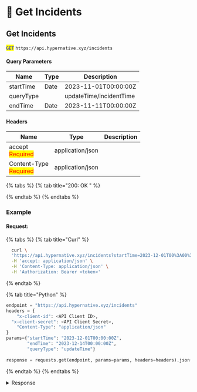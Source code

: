 # 🔵 Get Incidents

## Get Incidents

<mark style="color:blue;">`GET`</mark> `https://api.hypernative.xyz/incidents`

#### Query Parameters

| Name      | Type | Description             |
| --------- | ---- | ----------------------- |
| startTime | Date | 2023-11-01T00:00:00Z    |
| queryType |      | updateTime/incidentTime |
| endTime   | Date | 2023-11-11T00:00:00Z    |

#### Headers

| Name                                           | Type             | Description |
| ---------------------------------------------- | ---------------- | ----------- |
| accept<br /><mark style="color:red;">Required</mark>       | application/json |             |
| Content-Type<br /><mark style="color:red;">Required</mark> | application/json |             |

{% tabs %}
{% tab title="200: OK " %}

{% endtab %}
{% endtabs %}

### Example

#### Request:

{% tabs %}
{% tab title="Curl" %}
```bash
  curl \
  'https://api.hypernative.xyz/incidents?startTime=2023-12-01T00%3A00%3A00Z&endTime=2023-12-14T00%3A00%3A00Z&queryType=updateTime' \
  -H 'accept: application/json' \
  -H 'Content-Type: application/json' \
  -H 'Authorization: Bearer <token>'
```
{% endtab %}

{% tab title="Python" %}
```python
endpoint = "https://api.hypernative.xyz/incidents"
headers = {
    "x-client-id": <API Client ID>,
  "x-client-secret": <API Client Secret>,
    "Content-Type": "application/json"
}
params={"startTime": "2023-12-01T00:00:00Z",
        "endTime": "2023-12-14T00:00:00Z",
        "queryType": "updateTime"}
        
response = requests.get(endpoint, params=params, headers=headers).json() 
```
{% endtab %}
{% endtabs %}

<details>

<summary>Response</summary>

```json
{
  "success": true,
  "data": [
    {
      "incidentName": "2023.05.28 - Jimbos",
      "urlSuffix": "2023.05.28-jimbos",
      "description": "On 2023.05.28, the Jimbos protocol was exploited in a price manipulation attack. Leveraging flashloans, the attacker was able to disrupt the token balance in the liquidity pool, enabling them to obtain 4048 ETH, equivalent to approximately $7.7 Million. The stolen funds were bridged to Ethereum and are being held in one of the attacker's addresses at the time of writing. Our platform detected the attack on Jimbos Protocol with a 7 minutes early warning before the first hack transaction.",
      "incidentDate": "2023-05-28T00:00:00Z",
      "chains": [
        "arbitrum",
        "ethereum",
        "bsc"
      ],
      "protocols": [
        "Jimbos"
      ],
      "eventType": "Exploit",
      "impactedAssets": 7700000,
      "externalResources": [
        "https://twitter.com/HypernativeLabs/status/1662702937200533504?ref_src=twsrc%5Etfw%7Ctwcamp%5Etweetembed%7Ctwterm%5E1662702937200533504%7Ctwgr%5Ee1b914ff84b2c482f9af173445767b1f06940ca3%7Ctwcon%5Es1_&ref_url=https%3A%2F%2Fcdn.iframe.ly%2FZDsZSlC%3Fapp%3D1",
        "https://rekt.news/jimbo-rekt/",
        "https://neptunemutual.com/blog/understanding-jimbos-protocol-exploit/?_branch_match_id=1065933261087468840&_branch_referrer=H4sIAAAAAAAAA8soKSkottLXz8nMy9bLTU3JLM3VS87P1Xf2LXTKSExOz3BMAgDgOKXjIwAAAA%3D%3D"
      ],
      "savedQuery": "https://app.hypernative.xyz/risk-insights/explore?query=3e4220ca-9b7f-4fe4-8596-84a151052ade",
      "addresses": {
        "other": [],
        "victims": [
          {
            "address": "0x271944d9D8CA831F7c0dBCb20C4ee482376d6DE7",
            "chain": "arbitrum",
            "alias": "JimboController"
          },
          {
            "address": "0xC3813645Ad2Ea0AC9D4d72D77c3755ac3B819e38",
            "chain": "arbitrum",
            "alias": "TURBOJIMBO"
          }
        ],
        "suspects": [
          {
            "address": "0x102be4bccc2696c35fd5f5bfe54c1dfba416a741",
            "chain": "arbitrum",
            "alias": "Jimbos Protocol Exploiter (Arbitrum)"
          }
        ]
      },
            "transactions": [
        {
          "chain": "bsc",
          "txHash": "0x0d34d09404f8528d1c970a53a51c07d42e522bf66fb30c3cdd0be5874d09dc29"
        },
        {
          "chain": "arbitrum",
          "txHash": "0x52e4b95787e3f856f10e0fe356522aa127851a1840f758eeb620bd0deef930bd"
        }
      ],
      "riskInsights": [
        {
          "riId": "ILHUL4TPZKKA",
          "riType": "Receiving funds from a mixer (A-3901)"
        },
        {
          "riId": "TH311MRW5BAD",
          "riType": "Interaction with an OFAC-sanctioned address (A-2010)"
        }
      ],
      "createdAt": "2023-12-13T11:44:03Z",
      "updatedAt": "2023-12-13T11:44:03Z",
      "displayName": "2023.05.28 - Jimbos",
      "id": 13,
      "status": null
    }
  ],
  "error": null
}
```

</details>
